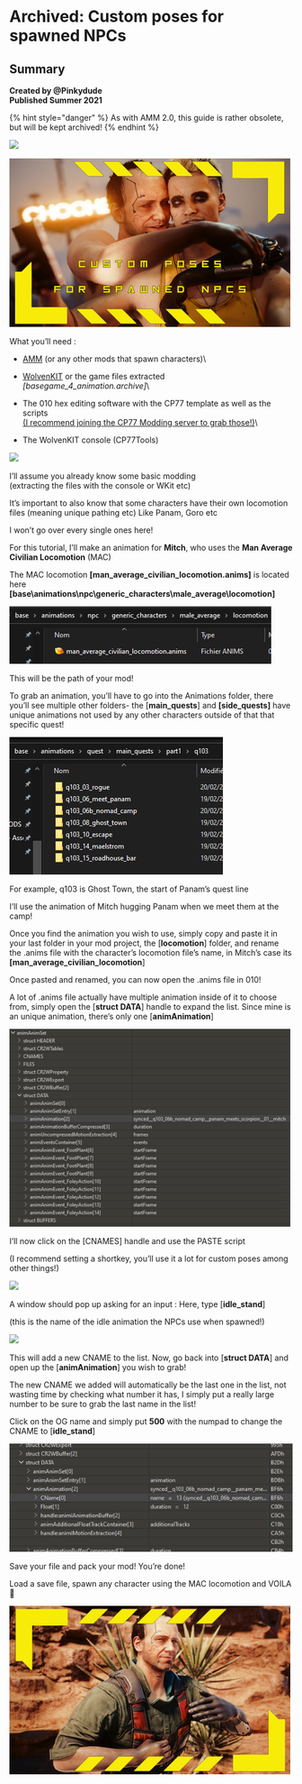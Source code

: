 # Archived: Custom poses for spawned NPCs

## Summary <a href="#summary" id="summary"></a>

**Created by @Pinkydude**\
**Published Summer 2021**

{% hint style="danger" %}
As with AMM 2.0,  this guide is rather obsolete, but will be kept archived!
{% endhint %}

![](<../../../.gitbook/assets/0 (1)>)

![](<../../../.gitbook/assets/1 (1)>)

What you’ll need :

* [AMM](https://www.nexusmods.com/cyberpunk2077/mods/790) (or any other mods that spawn characters)\

* [WolvenKIT](https://github.com/WolvenKit/WolvenKit/releases) or the game files extracted\
  _\[basegame\_4\_animation.archive]_\

* The 010 hex editing software with the CP77 template as well as the scripts\
  [(I recommend joining the CP77 Modding server to grab those!)](https://discord.gg/fvNFPhJh8h)\

* The WolvenKIT console (CP77Tools)

![](<../../../.gitbook/assets/2 (1)>)

I’ll assume you already know some basic modding\
(extracting the files with the console or WKit etc)

It’s important to also know that some characters have their own locomotion files (meaning unique pathing etc) Like Panam, Goro etc

I won’t go over every single ones here!

For this tutorial, I’ll make an animation for **Mitch**, who uses the **Man Average Civilian Locomotion** (MAC)

The MAC locomotion **\[man\_average\_civilian\_locomotion.anims]** is located here **\[base\animations\npc\generic\_characters\male\_average\locomotion]**

![](<../../../.gitbook/assets/3 (2)>)

This will be the path of your mod!

To grab an animation, you’ll have to go into the Animations folder, there you’ll see multiple other folders- the \[**main\_quests**] and **\[side\_quests]** have unique animations not used by any other characters outside of that that specific quest!

![](../../../.gitbook/assets/4)

For example, q103 is Ghost Town, the start of Panam’s quest line

I’ll use the animation of Mitch hugging Panam when we meet them at the camp!

Once you find the animation you wish to use, simply copy and paste it in your last folder in your mod project, the \[**locomotion**] folder, and rename the .anims file with the character’s locomotion file’s name, in Mitch’s case its **\[man\_average\_civilian\_locomotion**]

Once pasted and renamed, you can now open the .anims file in 010!

A lot of .anims file actually have multiple animation inside of it to choose from, simply open the \[**struct DATA**] handle to expand the list. Since mine is an unique animation, there’s only one \[**animAnimation**]

![](<../../../.gitbook/assets/5 (3)>)

I’ll now click on the \[CNAMES] handle and use the PASTE script

(I recommend setting a shortkey, you’ll use it a lot for custom poses among other things!)

![](<../../../.gitbook/assets/6 (2)>)

A window should pop up asking for an input : Here, type \[**idle\_stand**]

(this is the name of the idle animation the NPCs use when spawned!)

![](../../../.gitbook/assets/7)

This will add a new CNAME to the list. Now, go back into \[**struct DATA**] and open up the \[**animAnimation**] you wish to grab!

The new CNAME we added will automatically be the last one in the list, not wasting time by checking what number it has, I simply put a really large number to be sure to grab the last name in the list!

Click on the OG name and simply put **500** with the numpad to change the CNAME to \[**idle\_stand**]

![](../../../.gitbook/assets/8)

Save your file and pack your mod! You’re done!

Load a save file, spawn any character using the MAC locomotion and VOILA 💛

![](../../../.gitbook/assets/9)

